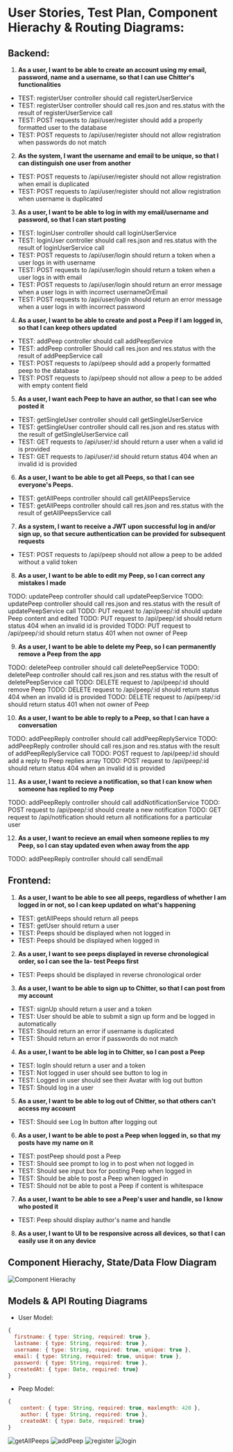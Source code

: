 # User Stories, Test Plan, Component Hierachy & Routing Diagrams:

## Backend:

1. **As a user, I want to be able to create an account using my email, password, name and a username, so that I can use Chitter's functionalities**

- TEST: registerUser controller should call registerUserService
- TEST: registerUser controller should call res.json and res.status with the result of registerUserService call
- TEST: POST requests to /api/user/register should add a properly formatted user to the database
- TEST: POST requests to /api/user/register should not allow registration when passwords do not match

2. **As the system, I want the username and email to be unique, so that I can distinguish one user from another**

- TEST: POST requests to /api/user/register should not allow registration when email is duplicated
- TEST: POST requests to /api/user/register should not allow registration when username is duplicated

3. **As a user, I want to be able to log in with my email/username and password, so that I can start posting**

- TEST: loginUser controller should call loginUserService
- TEST: loginUser controller should call res.json and res.status with the result of loginUserService call
- TEST: POST requests to /api/user/login should return a token when a user logs in with username
- TEST: POST requests to /api/user/login should return a token when a user logs in with email
- TEST: POST requests to /api/user/login should return an error message when a user logs in with incorrect usernameOrEmail
- TEST: POST requests to /api/user/login should return an error message when a user logs in with incorrect password

4. **As a user, I want to be able to create and post a Peep if I am logged in, so that I can keep others updated**

- TEST: addPeep controller should call addPeepService
- TEST: addPeep controller Should call res.json and res.status with the result of addPeepService call
- TEST: POST requests to /api/peep should add a properly formatted peep to the database
- TEST: POST requests to /api/peep should not allow a peep to be added with empty content field

5. **As a user, I want each Peep to have an author, so that I can see who posted it**

- TEST: getSingleUser controller should call getSingleUserService
- TEST: getSingleUser controller should call res.json and res.status with the result of getSingleUserService call
- TEST: GET requests to /api/user/:id should return a user when a valid id is provided
- TEST: GET requests to /api/user/:id should return status 404 when an invalid id is provided

6. **As a user, I want to be able to get all Peeps, so that I can see everyone's Peeps.**

- TEST: getAllPeeps controller should call getAllPeepsService
- TEST: getAllPeeps controller should call res.json and res.status with the result of getAllPeepsService call

7. **As a system, I want to receive a JWT upon successful log in and/or sign up, so that secure authentication can be provided for subsequent requests**

- TEST: POST requests to /api/peep should not allow a peep to be added without a valid token

8. **As a user, I want to be able to edit my Peep, so I can correct any mistakes I made**

TODO: updatePeep controller should call updatePeepService
TODO: updatePeep controller should call res.json and res.status with the result of updatePeepService call
TODO: PUT request to /api/peep/:id should update Peep content and edited
TODO: PUT request to /api/peep/:id should return status 404 when an invalid id is provided
TODO: PUT request to /api/peep/:id should return status 401 when not owner of Peep

9. **As a user, I want to be able to delete my Peep, so I can permanently remove a Peep from the app**

TODO: deletePeep controller should call deletePeepService
TODO: deletePeep controller should call res.json and res.status with the result of deletePeepService call
TODO: DELETE request to /api/peep/:id should remove Peep
TODO: DELETE request to /api/peep/:id should return status 404 when an invalid id is provided
TODO: DELETE request to /api/peep/:id should return status 401 when not owner of Peep

10. **As a user, I want to be able to reply to a Peep, so that I can have a conversation**

TODO: addPeepReply controller should call addPeepReplyService
TODO: addPeepReply controller should call res.json and res.status with the result of addPeepReplyService call
TODO: POST request to /api/peep/:id should add a reply to Peep replies array
TODO: POST request to /api/peep/:id should return status 404 when an invalid id is provided

11. **As a user, I want to recieve a notification, so that I can know when someone has replied to my Peep**

TODO: addPeepReply controller should call addNotificationService
TODO: POST request to /api/peep/:id should create a new notification
TODO: GET request to /api/notification should return all notifications for a particular user

12. **As a user, I want to recieve an email when someone replies to my Peep, so I can stay updated even when away from the app**

TODO: addPeepReply controller should call sendEmail

## Frontend:

1. **As a user, I want to be able to see all peeps, regardless of whether I am logged in or not, so I can keep updated on what's happening**

- TEST: getAllPeeps should return all peeps
- TEST: getUser should return a user
- TEST: Peeps should be displayed when not logged in
- TEST: Peeps should be displayed when logged in

2. **As a user, I want to see peeps displayed in reverse chronological order, so I can see the la- test Peeps first**

- TEST: Peeps should be displayed in reverse chronological order

3. **As a user, I want to be able to sign up to Chitter, so that I can post from my account**

- TEST: signUp should return a user and a token
- TEST: User should be able to submit a sign up form and be logged in automatically
- TEST: Should return an error if username is duplicated
- TEST: Should return an error if passwords do not match

4. **As a user, I want to be able log in to Chitter, so I can post a Peep**

- TEST: logIn should return a user and a token
- TEST: Not logged in user should see button to log in
- TEST: Logged in user should see their Avatar with log out button
- TEST: Should log in a user

5. **As a user, I want to be able to log out of Chitter, so that others can't access my account**

- TEST: Should see Log In button after logging out

6. **As a user, I want to be able to post a Peep when logged in, so that my posts have my name on it**

- TEST: postPeep should post a Peep
- TEST: Should see prompt to log in to post when not logged in
- TEST: Should see input box for posting Peep when logged in
- TEST: Should be able to post a Peep when logged in
- TEST: Should not be able to post a Peep if content is whitespace

7. **As a user, I want to be able to see a Peep's user and handle, so I know who posted it**

- TEST: Peep should display author's name and handle

8. **As a user, I want to UI to be responsive across all devices, so that I can easily use it on any device**

## Component Hierachy, State/Data Flow Diagram

![Component Hierachy](./images/chitter-component-hierachy.png)

## Models & API Routing Diagrams

- User Model:

```javascript
{
  firstname: { type: String, required: true },
  lastname: { type: String, required: true },
  username: { type: String, required: true, unique: true },
  email: { type: String, required: true, unique: true },
  password: { type: String, required: true },
  createdAt: { type: Date, required: true}
}
```

- Peep Model:

```javascript
{
	content: { type: String, required: true, maxlength: 420 },
	author: { type: String, required: true },
	createdAt: { type: Date, required: true}
}
```

![getAllPeeps](./images/getAllPeeps-api.png)
![addPeep](./images/addPeep-api.png)
![register](./images/register-api.png)
![login](./images/login-api.png)
